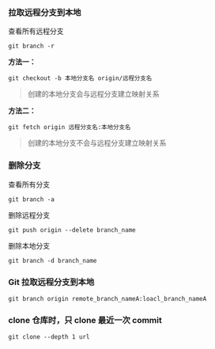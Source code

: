 
### 拉取远程分支到本地

查看所有远程分支

``` shell
git branch -r
```

**方法一：**

``` shell
git checkout -b 本地分支名 origin/远程分支名
```

> 创建的本地分支会与远程分支建立映射关系

**方法二：**


``` shell
git fetch origin 远程分支名:本地分支名
```

> 创建的本地分支不会与远程分支建立映射关系

### 删除分支

查看所有分支

``` shell
git branch -a
```

删除远程分支

``` shell
git push origin --delete branch_name
```

删除本地分支

``` shell
git branch -d branch_name
```

### Git 拉取远程分支到本地

``` shell
git branch origin remote_branch_nameA:loacl_branch_nameA
```

### clone 仓库时，只 clone 最近一次 commit

``` shell
git clone --depth 1 url
```
